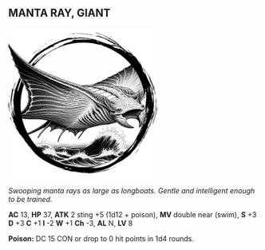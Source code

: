 ## MANTA RAY, GIANT

![](images/manta-ray-giant.webp)

_Swooping manta rays as large as longboats. Gentle and intelligent enough to be trained._

**AC** 13, **HP** 37, **ATK** 2 sting +5 (1d12 + poison), **MV** double near (swim), **S** +3 **D** +3 **C** +1 **I** -2 **W** +1 **Ch** -3, **AL** N, **LV** 8

**Poison:** DC 15 CON or drop to 0 hit points in 1d4 rounds.

